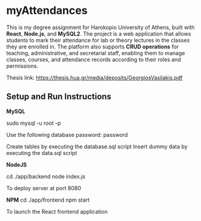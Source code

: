 # myAttendances
This is my degree assignment for Harokopio University of Athens, built with **React**, **Node.js**, and **MySQL2**. The project is a web application that allows students to mark their attendance for lab or theory lectures in the classes they are enrolled in. The platform also supports **CRUD operations** for teaching, administrative, and secretarial staff, enabling them to manage classes, courses, and attendance records according to their roles and permissions.

Thesis link:  https://thesis.hua.gr/media/deposits/GeorgiosVasilakis.pdf

## Setup and Run Instructions

**MySQL**

sudo mysql -u root -p

Use the following database password: password

Create tables by executing the database.sql script
Insert dummy data by executing the data.sql script

**NodeJS**

cd ./app/backend 
node index.js

To deploy server at port 8080

**NPM**
cd ./app/frontend
npm start

To launch the React frontend application
